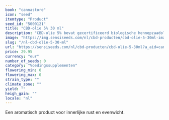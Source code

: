 ```yaml
---
book: "cannastore"
icon: "seed"
itemtype: "Product"
seed_id: "5000121"
title: "CBD-olie 5% 30 ml"
description: "CBD-olie 5% bevat gecertificeerd biologische hennepzaadolie ✓ 30 ml (1500 mg) ✓ beschikbaar in andere concentraties ✓ vegan/vegetarisch ✓ glutenvrij."
image: "https://img.sensiseeds.com/nl/cbd-producten/cbd-olie-5-30ml-image.png"
slug: "/nl-cbd-olie-5-30-ml"
url: "https://sensiseeds.com/nl/cbd-producten/cbd-olie-5-30ml?a_aid=cannastore"
price: 29.95
currency: "eur"
number_of_seeds: 0
category: "Voedingssupplementen"
flowering_min: 0
flowering_max: 0
strain_type: ""
climate_zone: ""
yield: ""
heigh_gain: ""
locale: "nl"
---
```

Een aromatisch product voor innerlijke rust en evenwicht.
